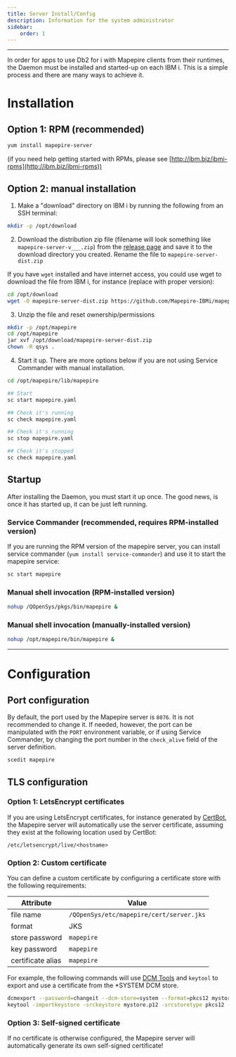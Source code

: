 ```yaml
---
title: Server Install/Config
description: Information for the system administrator
sidebar:
    order: 1
---
```


----
In order for apps to use Db2 for i with Mapepire clients from their runtimes, the Daemon must be installed and started-up on each IBM i. This is a simple process and there are many ways to achieve it.

# Installation

## Option 1: RPM (recommended)

```sh
yum install mapepire-server
```

(if you need help getting started with RPMs, please see [http://ibm.biz/ibmi-rpms](http://ibm.biz/ibmi-rpms))


## Option 2: manual installation

1. Make a "download" directory on IBM i by running the following from an SSH terminal:

```sh
mkdir -p /opt/download
```

2. Download the distribution zip file (filename will look something like `mapepire-server-v___.zip`) from the [release page](https://github.com/Mapepire-IBMi/mapepire-server/releases/) and save it to the download directory you created. Rename the file to `mapepire-server-dist.zip`

If you have `wget` installed and have internet access, you could use wget to download the file from IBM i, for instance (replace with proper version): 

```sh
cd /opt/download
wget -O mapepire-server-dist.zip https://github.com/Mapepire-IBMi/mapepire-server/releases/latest/download/mapepire-server-dist.zip
```

3. Unzip the file and reset ownership/permissions

```sh
mkdir -p /opt/mapepire
cd /opt/mapepire
jar xvf /opt/download/mapepire-server-dist.zip
chown -R qsys .
```

4. Start it up. There are more options below if you are not using Service Commander with manual installation.

```sh
cd /opt/mapepire/lib/mapepire

## Start
sc start mapepire.yaml

## Check it's running
sc check mapepire.yaml

## Check it's running
sc stop mapepire.yaml

## Check it's stopped
sc check mapepire.yaml
```

## Startup

After installing the Daemon, you must start it up once. The good news, is once it has started up, it can be just left running.

### Service Commander (recommended, requires RPM-installed version)

If you are running the RPM version of the mapepire server, you can install service commander (`yum install service-commander`) and use it to start the mapepire service:

```sh
sc start mapepire
```

### Manual shell invocation (RPM-installed version)

```sh
nohup /QOpenSys/pkgs/bin/mapepire &
```


### Manual shell invocation (manually-installed version)

```sh
nohup /opt/mapepire/bin/mapepire &
```

----
# Configuration

## Port configuration

By default, the port used by the Mapepire server is `8076`. It is not recommended to change it. If needed, however, the port can be 
manipulated with the `PORT` environment variable, or if using Service Commander, by changing the port number in the `check_alive` field
of the server definition. 

```sh
scedit mapepire
```

## TLS configuration

### Option 1: LetsEncrypt certificates

If you are using LetsEncrypt certificates, for instance generated by [CertBot](https://ibmi-oss-docs.readthedocs.io/en/latest/certbot.html), the Mapepire server will automatically use the server certificate, assuming they exist at the following location used by CertBot:

```
/etc/letsencrypt/live/<hostname>
```

### Option 2: Custom certificate

You can define a custom certificate by configuring a certificate store with the following requirements:

| Attribute         | Value                                    |
| ----------------- | ---------------------------------------- |
| file name         | `/QOpenSys/etc/mapepire/cert/server.jks` |
| format            | JKS                                      |
| store password    | `mapepire`                               |
| key password      | `mapepire`                               |
| certificate alias | `mapepire`                               |

For example, the following commands will use [DCM Tools](https://github.com/ThePrez/DCM-tools/) and `keytool` to export and use a certificate
from the *SYSTEM DCM store.

```sh
dcmexport --password=changeit --dcm-store=system --format=pkcs12 mystore.p12
keytool -importkeystore -srckeystore mystore.p12 -srcstoretype pkcs12 -srcstorepass changeit -srcalias "mydcmalias" -destkeystore /QOpenSys/etc/mapepire/cert/server.jks -deststoretype JKS -deststorepass mapepire -destkeypass mapepire -destalias mapepire
```

### Option 3: Self-signed certificate

If no certificate is otherwise configured, the Mapepire server will automatically generate its own self-signed certificate!
